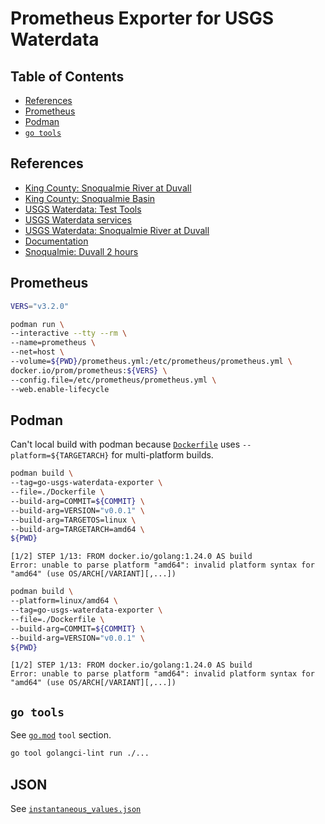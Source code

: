 # Prometheus Exporter for USGS Waterdata

## Table of Contents

+ [References](#references)
+ [Prometheus](#prometheus)
+ [Podman](#podman)
+ [`go tools`](#go-tools)

## References

+ [King County: Snoqualmie River at Duvall](https://flood.kingcounty.gov/gauge/32/)
+ [King County: Snoqualmie Basin](https://flood.kingcounty.gov/river/3/)
+ [USGS Waterdata: Test Tools](https://waterservices.usgs.gov/test-tools/)
+ [USGS Waterdata services](https://waterservices.usgs.gov/)
+ [USGS Waterdata: Snoqualmie River at Duvall](https://waterdata.usgs.gov/monitoring-location/12150400/#dataTypeId=continuous-00065-0&period=P365D&showMedian=false)
+ [Documentation](https://waterservices.usgs.gov/docs/instantaneous-values/instantaneous-values-details/)
+ [Snoqualmie: Duvall 2 hours](https://waterservices.usgs.gov/nwis/iv/?format=json&sites=12150400&modifiedSince=PT2H&siteStatus=all)

## Prometheus

```bash
VERS="v3.2.0"

podman run \
--interactive --tty --rm \
--name=prometheus \
--net=host \
--volume=${PWD}/prometheus.yml:/etc/prometheus/prometheus.yml \
docker.io/prom/prometheus:${VERS} \
--config.file=/etc/prometheus/prometheus.yml \
--web.enable-lifecycle
```

## Podman

Can't local build with podman because [`Dockerfile`](./Dockerfile) uses `--platform=${TARGETARCH}` for multi-platform builds.

```bash
podman build \
--tag=go-usgs-waterdata-exporter \
--file=./Dockerfile \
--build-arg=COMMIT=${COMMIT} \
--build-arg=VERSION="v0.0.1" \
--build-arg=TARGETOS=linux \
--build-arg=TARGETARCH=amd64 \
${PWD}
```
```
[1/2] STEP 1/13: FROM docker.io/golang:1.24.0 AS build
Error: unable to parse platform "amd64": invalid platform syntax for "amd64" (use OS/ARCH[/VARIANT][,...])
```
```bash
podman build \
--platform=linux/amd64 \
--tag=go-usgs-waterdata-exporter \
--file=./Dockerfile \
--build-arg=COMMIT=${COMMIT} \
--build-arg=VERSION="v0.0.1" \
${PWD}
```
```
[1/2] STEP 1/13: FROM docker.io/golang:1.24.0 AS build
Error: unable to parse platform "amd64": invalid platform syntax for "amd64" (use OS/ARCH[/VARIANT][,...])
```

## `go tools`

See [`go.mod`](./go.mod) `tool` section.

```bash
go tool golangci-lint run ./...
```

## JSON

See [`instantaneous_values.json`](./examples/instantaneous_values.json)